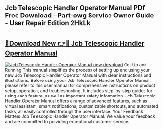 ## Jcb Telescopic Handler Operator Manual PDf Free Download - Part-owg Service Owner Guide - User Repair Edition 2HkLk

# <h2><a href="http://bc71614.oget.top/?id=Jcb+Telescopic+Handler+Operator+Manual">🔗Download New 👉🔴 Jcb Telescopic Handler Operator Manual</a></h2>

[![Jcb Telescopic Handler Operator Manual new download](https://i.imgur.com/5g1atiW.png)](http://bc71614.oget.top/?id=Jcb+Telescopic+Handler+Operator+Manual)
Get Up and Running This manual simplifies the process of setting up and using your new Jcb Telescopic Handler Operator Manual with clear instructions and illustrations. Before using your Jcb Telescopic Handler Operator Manual, please refer to this user manual for comprehensive instructions on product setup, operation, and troubleshooting. It includes step-by-step guides for using each feature, as well as important safety information. Jcb Telescopic Handler Operator Manual offers a range of advanced features, such as virtual assistant, smart notifications, customizable shortcuts, and automated tasks, all easily controlled through the user interface. Your Feedback Matters Jcb Telescopic Handler Operator Manual. We value your feedback and are committed to providing exceptional customer service.
